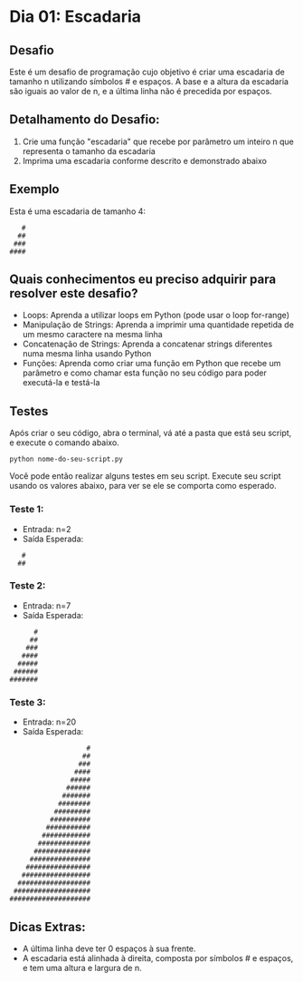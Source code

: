 # Dia 01: Escadaria

## Desafio
Este é um desafio de programação cujo objetivo é criar uma escadaria de tamanho n utilizando símbolos # e espaços. A base e a altura da escadaria são iguais ao valor de n, e a última linha não é precedida por espaços.

## Detalhamento do Desafio:
1. Crie uma função "escadaria" que recebe por parâmetro um inteiro n que representa o tamanho da escadaria
2. Imprima uma escadaria conforme descrito e demonstrado abaixo

## Exemplo
Esta é uma escadaria de tamanho 4:
```
   #
  ##
 ###
####
```

## Quais conhecimentos eu preciso adquirir para resolver este desafio?
- Loops: Aprenda a utilizar loops em Python (pode usar o loop for-range)
- Manipulação de Strings: Aprenda a imprimir uma quantidade repetida de um mesmo caractere na mesma linha
- Concatenação de Strings: Aprenda a concatenar strings diferentes numa mesma linha usando Python
- Funções: Aprenda como criar uma função em Python que recebe um parâmetro e como chamar esta função no seu código para poder executá-la e testá-la

## Testes
Após criar o seu código, abra o terminal, vá até a pasta que está seu script, e execute o comando abaixo.

```
python nome-do-seu-script.py
```

Você pode então realizar alguns testes em seu script. Execute seu script usando os valores abaixo, para ver se ele se comporta como esperado.

### Teste 1: 
- Entrada: n=2
- Saída Esperada:
```
   #
  ##
```
### Teste 2: 
- Entrada: n=7
- Saída Esperada:
```
      #
     ##
    ###
   ####
  #####
 ######
#######
```
### Teste 3: 
- Entrada: n=20
- Saída Esperada:
```
                   #
                  ##
                 ###
                ####
               #####
              ######
             #######
            ########
           #########
          ##########
         ###########
        ############
       #############
      ##############
     ###############
    ################
   #################
  ##################
 ###################
####################
```

## Dicas Extras:
- A última linha deve ter 0 espaços à sua frente.
- A escadaria está alinhada à direita, composta por símbolos # e espaços, e tem uma altura e largura de n.